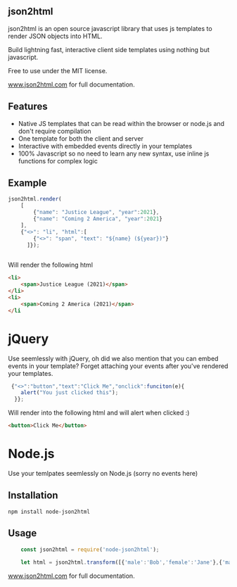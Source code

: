 
json2html
------------------

json2html is an open source javascript library that uses js templates to render JSON objects into HTML.

Build lightning fast, interactive client side templates using nothing but javascript.

Free to use under the MIT license.

<a href='http://www.json2html.com'>www.json2html.com</a> for full documentation.

Features
--------------

+   Native JS templates that can be read within the browser or node.js and don't require compilation
+   One template for both the client and server
+   Interactive with embedded events directly in your templates
+   100% Javascript so no need to learn any new syntax, use inline js functions for complex logic

Example
--------------
```javascript
json2html.render(
    [
        {"name": "Justice League", "year":2021},
        {"name": "Coming 2 America", "year":2021}
    ], 
    {"<>": "li", "html":[
    	{"<>": "span", "text": "${name} (${year})"}
      ]});
    
```

Will render the following html

```html
<li>
	<span>Justice League (2021)</span>
</li>
<li>
	<span>Coming 2 America (2021)</span>
</li
```

jQuery
=========
Use seemlessly with jQuery, oh did we also mention that you can embed events in your template?  Forget attaching your events after you've rendered your templates.

```javascript
 {"<>":"button","text":"Click Me","onclick":funciton(e){
	alert("You just clicked this");
  }};		
```
Will render into the following html and will alert when clicked :)

```html
<button>Click Me</button>
```

Node.js
=========
Use your temlpates seemlessly on Node.js (sorry no events here)

Installation
------------

	npm install node-json2html


Usage
-----
```javascript
	const json2html = require('node-json2html');
        
	let html = json2html.transform([{'male':'Bob','female':'Jane'},{'male':'Rick','female':'Ann'}],{"<>":"div","html":"${male} likes ${female}"});
```

<a href='http://www.json2html.com'>www.json2html.com</a> for full documentation.
